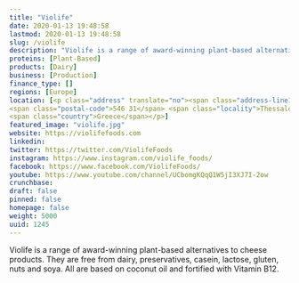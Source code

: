 ```yaml
---
title: "Violife"
date: 2020-01-13 19:48:58
lastmod: 2020-01-13 19:48:58
slug: /violife
description: "Violife is a range of award-winning plant-based alternatives to cheese products. They are free from dairy, preservatives, casein, lactose, gluten, nuts and soya. All are based on coconut oil and fortified with Vitamin B12."
proteins: [Plant-Based]
products: [Dairy]
business: [Production]
finance_type: []
regions: [Europe]
location: [<p class="address" translate="no"><span class="address-line1">Agiou Dimitriou</span><br>
<span class="postal-code">546 31</span> <span class="locality">Thessaloniki</span><br>
<span class="country">Greece</span></p>]
featured_image: "violife.jpg"
website: https://violifefoods.com
linkedin: 
twitter: https://twitter.com/ViolifeFoods
instagram: https://www.instagram.com/violife_foods/
facebook: https://www.facebook.com/ViolifeFoods/
youtube: https://www.youtube.com/channel/UCbomgKQqQ1W5jI3XJ7I-2ow
crunchbase: 
draft: false
pinned: false
homepage: false
weight: 5000
uuid: 1245
---
```

Violife is a range of award-winning plant-based alternatives to cheese products. They are free from dairy, preservatives, casein, lactose, gluten, nuts and soya. All are based on coconut oil and fortified with Vitamin B12.
